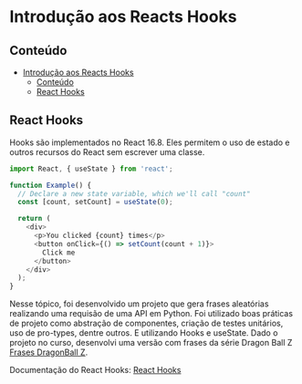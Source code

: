 # Introdução aos Reacts Hooks
## Conteúdo
- [Introdução aos Reacts Hooks](#introdução-aos-reacts-hooks)
  - [Conteúdo](#conteúdo)
  - [React Hooks](#react-hooks)

## React Hooks
Hooks são implementados no React 16.8. Eles permitem o uso de estado e outros recursos do React sem escrever uma classe.

```javascript
import React, { useState } from 'react';

function Example() {
  // Declare a new state variable, which we'll call "count"
  const [count, setCount] = useState(0);

  return (
    <div>
      <p>You clicked {count} times</p>
      <button onClick={() => setCount(count + 1)}>
        Click me
      </button>
    </div>
  );
}

```

Nesse tópico, foi desenvolvido um projeto que gera frases aleatórias realizando uma requisão de uma API em Python. Foi utilizado boas práticas de projeto como abstração de componentes, criação de testes unitários, uso de pro-types, dentre outros. E utilizando Hooks e useState. Dado o projeto no curso, desenvolvi uma versão com frases da série Dragon Ball Z [Frases DragonBall Z].

Documentação do React Hooks: [React Hooks]


[React Hooks]:<https://reactjs.org/docs/hooks-intro.html>
[Frases DragonBall Z]: <https://github.com/jacivaldocarvalho/dragonball-z-quotes>